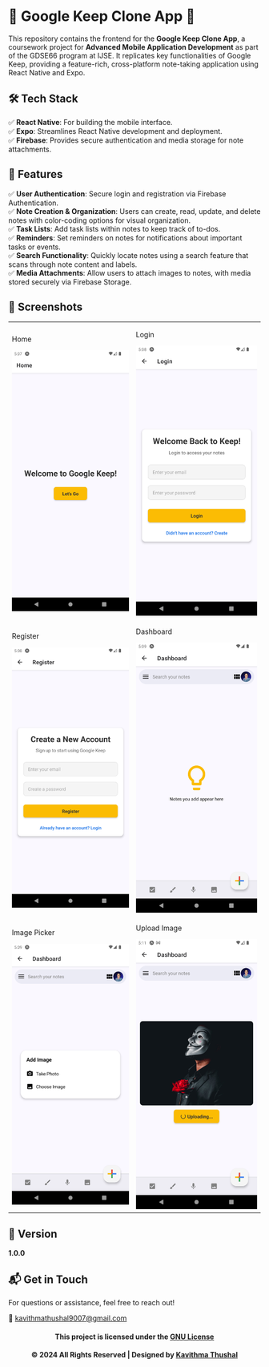 # 🌟 Google Keep Clone App 🌟

This repository contains the frontend for the **Google Keep Clone App**, a coursework project for **Advanced Mobile Application Development** as part of the GDSE66 program at IJSE. It replicates key functionalities of Google Keep, providing a feature-rich, cross-platform note-taking application using React Native and Expo.

## 🛠️ Tech Stack

✅ **React Native**: For building the mobile interface.</br>
✅ **Expo**: Streamlines React Native development and deployment.</br>
✅ **Firebase**: Provides secure authentication and media storage for note attachments.</br>

## 🚀 Features

✅ **User Authentication**: Secure login and registration via Firebase Authentication.<br>
✅ **Note Creation & Organization**: Users can create, read, update, and delete notes with color-coding options for visual organization.<br>
✅ **Task Lists**: Add task lists within notes to keep track of to-dos.<br>
✅ **Reminders**: Set reminders on notes for notifications about important tasks or events.<br>
✅ **Search Functionality**: Quickly locate notes using a search feature that scans through note content and labels.<br>
✅ **Media Attachments**: Allow users to attach images to notes, with media stored securely via Firebase Storage.<br>

## 📸 Screenshots

<div align="left">
  <table>
    <tr>
      <td align="left">
      <p>Home</p>
        <img src='assets/images/ss/Home.png' alt='Home' width='390px'>
      </td>
      <td align="left">
      <p>Login</p>
        <img src='assets/images/ss/Login.png' alt='Login' width='390px'>
      </td>
    </tr>
    <tr>
      <td align="left">
      <p>Register</p>
        <img src='assets/images/ss/Register.png' alt='Register' width='390px'>
      </td>
      <td align="left">
      <p>Dashboard</p>
        <img src='assets/images/ss/Dashboard.png' alt='Dashboard' width='390px'>
      </td>
    </tr>
    <tr>
      <td align="left">
      <p>Image Picker</p>
        <img src='assets/images/ss/ImagePicker.png' alt='Image Picker' width='390px'>
      </td>
      <td align="left">
      <p>Upload Image</p>
        <img src='assets/images/ss/UploadImage.png' alt='Upload Image' width='390px'>
      </td>
    </tr>
  </table>
</div>

## 📝 Version

**1.0.0**

## 📬 Get in Touch

For questions or assistance, feel free to reach out!

📧 [kavithmathushal9007@gmail.com](mailto:kavithmathushal9007@gmail.com)

<div align="center">

#### This project is licensed under the [GNU License](LICENSE)

#### © 2024 All Rights Reserved | Designed by [Kavithma Thushal](https://github.com/Kavithma-Thushal)

</div>